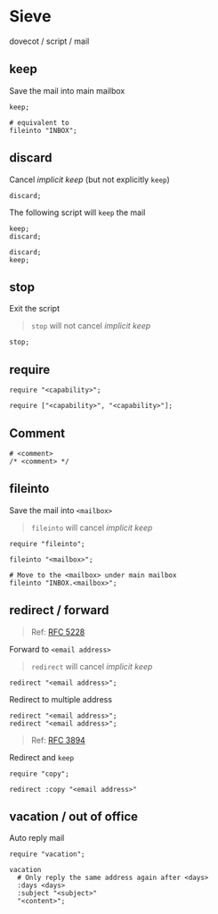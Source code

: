 # Sieve

dovecot / script / mail

## keep

Save the mail into main mailbox

```sieve
keep;

# equivalent to
fileinto "INBOX";
```

## discard

Cancel *implicit keep* (but not explicitly `keep`)

```sieve
discard;
```

The following script will `keep` the mail

```sieve
keep;
discard;
```

```sieve
discard;
keep;
```

## stop

Exit the script

> `stop` will not cancel *implicit keep*

```sieve
stop;
```

## require

```sieve
require "<capability>";

require ["<capability>", "<capability>"];
```

## Comment

```sieve
# <comment>
/* <comment> */
```

## fileinto

Save the mail into `<mailbox>`

> `fileinto` will cancel *implicit keep*

```sieve
require "fileinto";

fileinto "<mailbox>";

# Move to the <mailbox> under main mailbox
fileinto "INBOX.<mailbox>";
```

## redirect / forward

> Ref: [RFC 5228](https://tools.ietf.org/html/rfc5228)

Forward to `<email address>`

> `redirect` will cancel *implicit keep*

```sieve
redirect "<email address>";
```

Redirect to multiple address

```sieve
redirect "<email address>";
redirect "<email address>";
```

> Ref: [RFC 3894](https://tools.ietf.org/html/rfc3894)

Redirect and `keep`

```sieve
require "copy";

redirect :copy "<email address>"
```

## vacation / out of office

Auto reply mail

```sieve
require "vacation";

vacation
  # Only reply the same address again after <days>
  :days <days>
  :subject "<subject>"
  "<content>";
```
